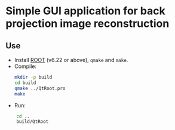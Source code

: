 # Simple GUI application for back projection image reconstruction

## Use
- Install [ROOT](https://root.cern/install/) (v6.22 or above), `qmake` and `make`.
- Compile:
  ```bash
  mkdir -p build
  cd build
  qmake ../QtRoot.pro
  make
  ```
- Run:
```bash
    cd ..
    build/QtRoot
```
